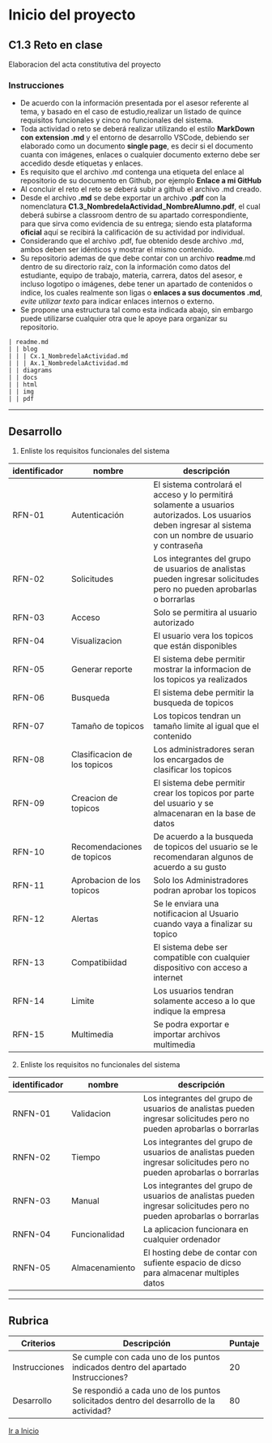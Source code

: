 # Inicio del proyecto

##  C1.3 Reto en clase

Elaboracion del acta constitutiva del proyecto

### Instrucciones

- De acuerdo con la información presentada por el asesor referente al tema, y basado en el caso de estudio,realizar un listado de quince requisitos funcionales y cinco no funcionales del sistema.
- Toda actividad o reto se deberá realizar utilizando el estilo **MarkDown con extension .md** y el entorno de desarrollo VSCode, debiendo ser elaborado como un documento **single page**, es decir si el documento cuanta con imágenes, enlaces o cualquier documento externo debe ser accedido desde etiquetas y enlaces.
- Es requisito que el archivo .md contenga una etiqueta del enlace al repositorio de su documento en Github, por ejemplo **Enlace a mi GitHub**
- Al concluir el reto el reto se deberá subir a github el archivo .md creado.
- Desde el archivo **.md** se debe exportar un archivo **.pdf** con la nomenclatura **C1.3_NombredelaActividad_NombreAlumno.pdf**, el cual deberá subirse a classroom dentro de su apartado correspondiente, para que sirva como evidencia de su entrega; siendo esta plataforma **oficial** aquí se recibirá la calificación de su actividad por individual.
- Considerando que el archivo .pdf, fue obtenido desde archivo .md, ambos deben ser idénticos y mostrar el mismo contenido.
- Su repositorio ademas de que debe contar con un archivo **readme**.md dentro de su directorio raíz, con la información como datos del estudiante, equipo de trabajo, materia, carrera, datos del asesor, e incluso logotipo o imágenes, debe tener un apartado de contenidos o indice, los cuales realmente son ligas o **enlaces a sus documentos .md**, _evite utilizar texto_ para indicar enlaces internos o externo.
- Se propone una estructura tal como esta indicada abajo, sin embargo puede utilizarse cualquier otra que le apoye para organizar su repositorio.

```
| readme.md
| | blog
| | | Cx.1_NombredelaActividad.md
| | | Ax.1_NombredelaActividad.md
| | diagrams
| | docs
| | html
| | img
| | pdf    
```
___
## Desarrollo
1. Enliste los requisitos funcionales del sistema

| identificador | nombre | descripción |
|---------------|--------|-------------|
| RFN-01        | Autenticación       |  El sistema controlará el acceso y lo permitirá solamente a usuarios autorizados. Los usuarios deben ingresar al sistema con un nombre de usuario y contraseña          |
| RFN-02        | Solicitudes       |  Los integrantes del grupo de usuarios de analistas pueden ingresar solicitudes pero no pueden aprobarlas o borrarlas           |
| RFN-03        | Acceso       | Solo se permitira al usuario autorizado           |
| RFN-04        | Visualizacion       | El usuario vera los topicos que están disponibles            |
| RFN-05        | Generar reporte      | El sistema debe permitir mostrar la informacion de los topicos ya realizados         |
| RFN-06        |  Busqueda      |  El sistema debe permitir la busqueda de topicos           |
| RFN-07        | Tamaño de topicos   | Los topicos tendran un tamaño limite al igual que el contenido           |
| RFN-08        | Clasificacion de los topicos       | Los administradores seran los encargados de clasificar los topicos           |
| RFN-09        | Creacion de topicos       | El sistema debe permitir crear los topicos por parte del usuario y se almacenaran en la base de datos            |
| RFN-10        | Recomendaciones de topicos       | De acuerdo a la busqueda de topicos del usuario se le recomendaran algunos de acuerdo a su gusto            |
| RFN-11        | Aprobacion de los topicos     | Solo los Administradores podran aprobar los topicos             |
| RFN-12        |  Alertas      | Se le enviara una notificacion al Usuario cuando vaya a finalizar su topico          |
| RFN-13        | Compatibiidad       | El sistema debe ser compatible con cualquier dispositivo con acceso a internet            |
| RFN-14        |  Limite     | Los usuarios tendran solamente acceso a lo que indique la empresa        |
| RFN-15        | Multimedia     | Se podra exportar e importar archivos multimedia      |

2. Enliste los requisitos no funcionales del sistema

| identificador  | nombre | descripción |
|----------------|--------|-------------|
| RNFN-01        |  Validacion       |   Los integrantes del grupo de usuarios de analistas pueden ingresar solicitudes pero no pueden aprobarlas o borrarlas              |
| RNFN-02        |  Tiempo       |    Los integrantes del grupo de usuarios de analistas pueden ingresar solicitudes pero no pueden aprobarlas o borrarlas            |
| RNFN-03        | Manual        | Los integrantes del grupo de usuarios de analistas pueden ingresar solicitudes pero no pueden aprobarlas o borrarlas           |
| RNFN-04        |   Funcionalidad      |La aplicacion funcionara en cualquier ordenador            |
| RNFN-05        |   Almacenamiento     |  El hosting debe de contar con sufiente espacio de dicso para almacenar multiples datos         |



---
## Rubrica

| Criterios     | Descripción                                                                                  | Puntaje |
| ------------- | -------------------------------------------------------------------------------------------- | ------- |
| Instrucciones | Se cumple con cada uno de los puntos indicados dentro del apartado Instrucciones?            | 20 |
| Desarrollo    | Se respondió a cada uno de los puntos solicitados dentro del desarrollo de la actividad?     | 80      |


[Ir a Inicio]()
